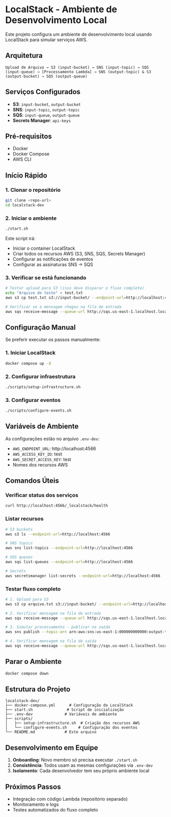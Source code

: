 # LocalStack - Ambiente de Desenvolvimento Local

Este projeto configura um ambiente de desenvolvimento local usando LocalStack para simular serviços AWS.

## Arquitetura

```
Upload de Arquivo → S3 (input-bucket) → SNS (input-topic) → SQS (input-queue) → [Processamento Lambda] → SNS (output-topic) & S3 (output-bucket) → SQS (output-queue)
```

## Serviços Configurados

- **S3**: `input-bucket`, `output-bucket`
- **SNS**: `input-topic`, `output-topic`
- **SQS**: `input-queue`, `output-queue`
- **Secrets Manager**: `api-keys`

## Pré-requisitos

- Docker
- Docker Compose
- AWS CLI

## Início Rápido

### 1. Clonar o repositório
```bash
git clone <repo-url>
cd localstack-dev
```

### 2. Iniciar o ambiente
```bash
./start.sh
```

Este script irá:
- Iniciar o container LocalStack
- Criar todos os recursos AWS (S3, SNS, SQS, Secrets Manager)
- Configurar as notificações de eventos
- Configurar as assinaturas SNS → SQS

### 3. Verificar se está funcionando
```bash
# Testar upload para S3 (isso deve disparar o fluxo completo)
echo "Arquivo de teste" > test.txt
aws s3 cp test.txt s3://input-bucket/ --endpoint-url=http://localhost:4566

# Verificar se a mensagem chegou na fila de entrada
aws sqs receive-message --queue-url http://sqs.us-east-1.localhost.localstack.cloud:4566/000000000000/input-queue --endpoint-url=http://localhost:4566
```

## Configuração Manual

Se preferir executar os passos manualmente:

### 1. Iniciar LocalStack
```bash
docker compose up -d
```

### 2. Configurar infraestrutura
```bash
./scripts/setup-infrastructure.sh
```

### 3. Configurar eventos
```bash
./scripts/configure-events.sh
```

## Variáveis de Ambiente

As configurações estão no arquivo `.env-dev`:
- `AWS_ENDPOINT_URL`: http://localhost:4566
- `AWS_ACCESS_KEY_ID`: test
- `AWS_SECRET_ACCESS_KEY`: test
- Nomes dos recursos AWS

## Comandos Úteis

### Verificar status dos serviços
```bash
curl http://localhost:4566/_localstack/health
```

### Listar recursos
```bash
# S3 buckets
aws s3 ls --endpoint-url=http://localhost:4566

# SNS topics
aws sns list-topics --endpoint-url=http://localhost:4566

# SQS queues
aws sqs list-queues --endpoint-url=http://localhost:4566

# Secrets
aws secretsmanager list-secrets --endpoint-url=http://localhost:4566
```

### Testar fluxo completo
```bash
# 1. Upload para S3
aws s3 cp arquivo.txt s3://input-bucket/ --endpoint-url=http://localhost:4566

# 2. Verificar mensagem na fila de entrada
aws sqs receive-message --queue-url http://sqs.us-east-1.localhost.localstack.cloud:4566/000000000000/input-queue --endpoint-url=http://localhost:4566

# 3. Simular processamento - publicar na saída
aws sns publish --topic-arn arn:aws:sns:us-east-1:000000000000:output-topic --message "Processamento concluído" --endpoint-url=http://localhost:4566

# 4. Verificar mensagem na fila de saída
aws sqs receive-message --queue-url http://sqs.us-east-1.localhost.localstack.cloud:4566/000000000000/output-queue --endpoint-url=http://localhost:4566
```

## Parar o Ambiente

```bash
docker compose down
```

## Estrutura do Projeto

```
localstack-dev/
├── docker-compose.yml      # Configuração do LocalStack
├── start.sh               # Script de inicialização
├── .env-dev              # Variáveis de ambiente
├── scripts/
│   ├── setup-infrastructure.sh  # Criação dos recursos AWS
│   └── configure-events.sh     # Configuração dos eventos
└── README.md             # Este arquivo
```

## Desenvolvimento em Equipe

1. **Onboarding**: Novo membro só precisa executar `./start.sh`
2. **Consistência**: Todos usam as mesmas configurações via `.env-dev`
3. **Isolamento**: Cada desenvolvedor tem seu próprio ambiente local

## Próximos Passos

- Integração com código Lambda (repositório separado)
- Monitoramento e logs
- Testes automatizados do fluxo completo